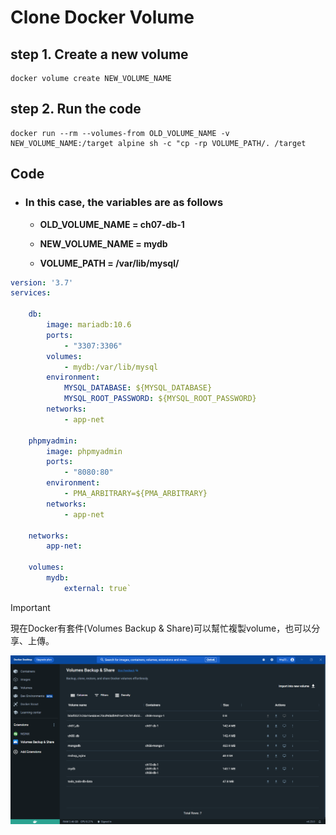 # Clone Docker Volume

## step 1. Create a new volume

```docker
docker volume create NEW_VOLUME_NAME
```

## step 2. Run the code

```docker
docker run --rm --volumes-from OLD_VOLUME_NAME -v NEW_VOLUME_NAME:/target alpine sh -c "cp -rp VOLUME_PATH/. /target
```

## Code

* ### In this case, the variables are as follows

  * **OLD_VOLUME_NAME = ch07-db-1**

  * **NEW_VOLUME_NAME = mydb**

  * **VOLUME_PATH = /var/lib/mysql/**

```YAML
version: '3.7'
services:

    db:
        image: mariadb:10.6
        ports:
            - "3307:3306"
        volumes:
            - mydb:/var/lib/mysql
        environment:
            MYSQL_DATABASE: ${MYSQL_DATABASE}
            MYSQL_ROOT_PASSWORD: ${MYSQL_ROOT_PASSWORD}
        networks:
            - app-net

    phpmyadmin:
        image: phpmyadmin
        ports:
            - "8080:80"
        environment:
            - PMA_ARBITRARY=${PMA_ARBITRARY}
        networks:
            - app-net

    networks:
        app-net:

    volumes:
        mydb:
            external: true`
```

> [!IMPORTANT]
> 現在Docker有套件(Volumes Backup & Share)可以幫忙複製volume，也可以分享、上傳。

![Alt text](images/image-2.png)
